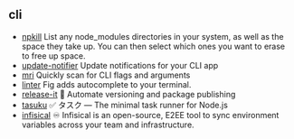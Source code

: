 ## cli

- [npkill](https://github.com/voidcosmos/npkill) List any node_modules directories in your system, as well as the space they take up. You can then select which ones you want to erase to free up space.
- [update-notifier](https://github.com/yeoman/update-notifier) Update notifications for your CLI app
- [mri](https://github.com/lukeed/mri) Quickly scan for CLI flags and arguments
- [linter](https://github.com/withfig/autocomplete) Fig adds autocomplete to your terminal.
- [release-it](https://github.com/release-it/release-it) 🚀 Automate versioning and package publishing
- [tasuku](https://github.com/privatenumber/tasuku) ✅ タスク — The minimal task runner for Node.js
- [infisical](https://github.com/Infisical/infisical) ♾ Infisical is an open-source, E2EE tool to sync environment variables across your team and infrastructure.